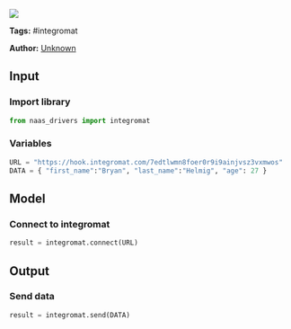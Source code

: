 <a href="https://app.naas.ai/user-redirect/naas/downloader?url=https://raw.githubusercontent.com/jupyter-naas/awesome-notebooks/master/Integromat/Integromat_Trigger_workflow.ipynb" target="_parent"><img src="https://naasai-public.s3.eu-west-3.amazonaws.com/open_in_naas.svg"/></a>

**Tags:** #integromat

**Author:** [Unknown](https://www.linkedin.com/company/naas-ai/)

## Input

### Import library


```python
from naas_drivers import integromat
```

### Variables


```python
URL = "https://hook.integromat.com/7edtlwmn8foer0r9i9ainjvsz3vxmwos"
DATA = { "first_name":"Bryan", "last_name":"Helmig", "age": 27 }
```

## Model

### Connect to integromat


```python
result = integromat.connect(URL)
```

## Output

### Send data


```python
result = integromat.send(DATA)
```
